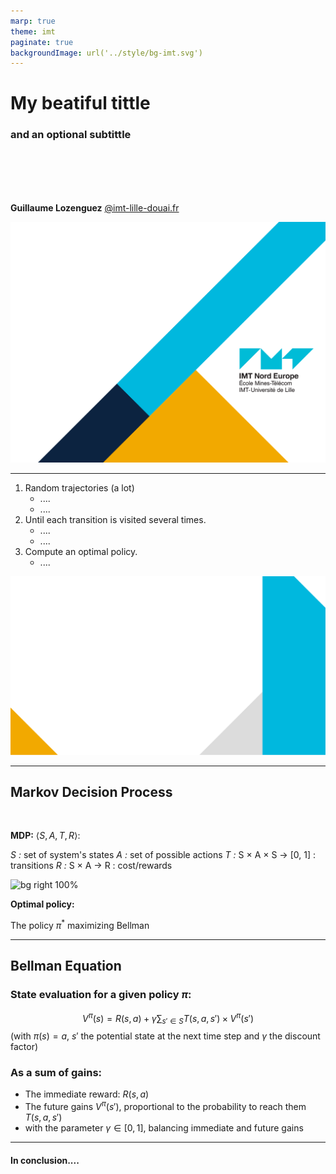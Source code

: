```yaml
---
marp: true
theme: imt
paginate: true
backgroundImage: url('../style/bg-imt.svg')
---
```


# My beatiful tittle
### and an optional subtittle

<br />
<br />
<br />
<br />

**Guillaume Lozenguez**
[@imt-lille-douai.fr](mailto:guillaume.lozenguez@imt-lille-douai.fr)

![bg](../style/bg-tittle.svg)

---

1. Random trajectories (a lot)
   - ....
   - .... 
2. Until each transition is visited several times.
   - ....
   - ....
3. Compute an optimal policy.
   - ....

![bg](../style/bg-toc.svg)

---
<!-- --------------------------------------------------------------- -->


## Markov Decision Process

<br />

**MDP:** $\langle S, A, T, R \rangle$:

*S :* set of system's states
*A :* set of possible actions
*T :* S × A × S → [0, 1] : transitions
*R :* S × A → R : cost/rewards

![bg right 100%](../figs/MDP.svg)

**Optimal policy:**

The policy $\pi^*$ maximizing Bellman

---
<!-- --------------------------------------------------------------- -->

## Bellman Equation

### State evaluation for a given policy $\pi$:

$$V^\pi(s)= R(s, a) + \gamma \sum_{s'\in S} T(s,a,s') \times V^\pi(s')$$
(with $\pi(s) = a$, $s'$ the potential state at the next time step and $\gamma$ the discount factor)

### As a sum of gains:

- The immediate reward: $R(s, a)$
- The future gains $V^\pi(s')$, proportional to the probability to reach them $T(s,a,s')$
- with the parameter $\gamma \in [0, 1]$, balancing immediate and future gains

---
<!-- --------------------------------------------------------------- -->

#### In conclusion....

